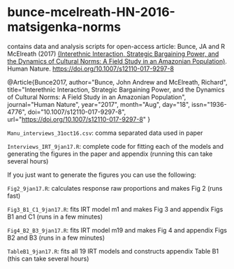 # bunce-mcelreath-HN-2016-matsigenka-norms
contains data and analysis scripts for open-access article:
Bunce, JA and R McElreath (2017) [(Interethnic Interaction, Strategic Bargaining Power, and the Dynamics of Cultural Norms: A Field Study in an Amazonian Population)](https://link.springer.com/article/10.1007/s12110-017-9297-8). Human Nature. https://doi.org/10.1007/s12110-017-9297-8


@Article{Bunce2017,
author="Bunce, John Andrew
and McElreath, Richard",
title="Interethnic Interaction, Strategic Bargaining Power, and the Dynamics of Cultural Norms: A Field Study in an Amazonian Population",
journal="Human Nature",
year="2017",
month="Aug",
day="18",
issn="1936-4776",
doi="10.1007/s12110-017-9297-8",
url="https://doi.org/10.1007/s12110-017-9297-8"
}


``Manu_interviews_31oct16.csv``: comma separated data used in paper

``Interviews_IRT_9jan17.R``: complete code for fitting each of the models and generating the figures in the paper and appendix (running this can take several hours)


If you just want to generate the figures you can use the following:

``Fig2_9jan17.R``: calculates response raw proportions and makes Fig 2 (runs fast)

``Fig3_B1_C1_9jan17.R``: fits IRT model m1 and makes Fig 3 and appendix Figs B1 and C1 (runs in a few minutes)

``Fig4_B2_B3_9jan17.R``: fits IRT model m19 and makes Fig 4 and appendix Figs B2 and B3 (runs in a few minutes)

``TableB1_9jan17.R``: fits all 19 IRT models and constructs appendix Table B1 (this can take several hours)
